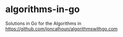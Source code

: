 # algorithms-in-go
 Solutions in Go for the Algorithms in https://github.com/joncalhoun/algorithmswithgo.com
